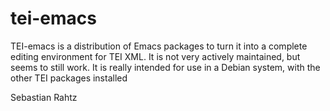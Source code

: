 tei-emacs
=========

TEI-emacs is a distribution of Emacs packages to turn it into a complete editing environment for TEI XML.
It is not very actively maintained, but seems to still work. It is really intended for use in a Debian
system, with the other TEI packages installed

Sebastian Rahtz
